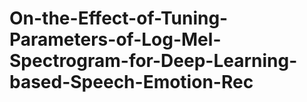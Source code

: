 # On-the-Effect-of-Tuning-Parameters-of-Log-Mel-Spectrogram-for-Deep-Learning-based-Speech-Emotion-Rec